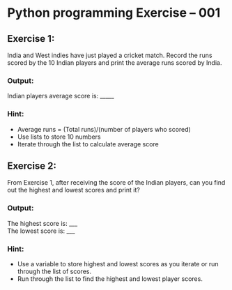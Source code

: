 # Python programming Exercise – 001


## Exercise 1:

India and West indies have just played a cricket match. Record the runs scored by the 10 Indian players and print the average runs scored by India. 

### Output:
Indian players average score is: _____

### Hint: 
- Average runs = (Total runs)/(number of players who scored)
-	Use lists to store 10 numbers 
- Iterate through the list to calculate average score 


## Exercise 2:

From Exercise 1, after receiving the score of the Indian players, can you find out the highest and lowest scores and print it?

### Output: 
The highest score is: ___  
The lowest score is: ___

### Hint:
- Use a variable to store highest and lowest scores as you iterate or run through the list of scores.
- Run through the list to find the highest and lowest player scores.
 
